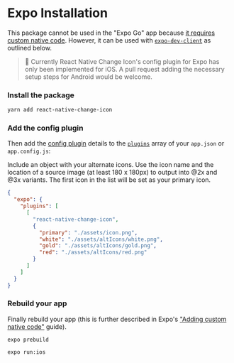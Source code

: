 # Expo Installation

This package cannot be used in the "Expo Go" app because [it requires
custom native code](https://docs.expo.io/workflow/customizing/).
However, it can be used with
[`expo-dev-client`](https://docs.expo.dev/clients/getting-started/) as
outlined below.

> 🚨 Currently React Native Change Icon's config plugin for Expo has only been
> implemented for iOS. A pull request adding the necessary setup steps for Android would be welcome.

### Install the package

```sh
yarn add react-native-change-icon
```

### Add the config plugin

Then add the [config
plugin](https://docs.expo.io/guides/config-plugins/) details to the
[`plugins`](https://docs.expo.io/versions/latest/config/app/#plugins)
array of your `app.json` or `app.config.js`:

Include an object with your alternate icons. Use the icon name and the
location of a source image (at least 180 x 180px) to output into @2x and @3x variants.
The first icon in the list will be set as your primary icon.

```json
{
  "expo": {
    "plugins": [
      [
        "react-native-change-icon",
        {
          "primary": "./assets/icon.png",
          "white": "./assets/altIcons/white.png",
          "gold": "./assets/altIcons/gold.png",
          "red": "./assets/altIcons/red.png"
        }
      ]
    ]
  }
}
```

### Rebuild your app

Finally rebuild your app (this is further described in Expo's ["Adding custom native code"](https://docs.expo.io/workflow/customizing/) guide).

```
expo prebuild

expo run:ios
```
